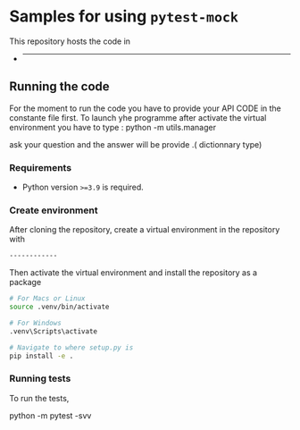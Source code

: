 # Samples for using `pytest-mock`

This repository hosts the code in  

* ---------------------------------------------------

## Running the code

For the moment to run the code you have to provide your API CODE in the constante file first.
To launch yhe programme after activate the virtual environment you have to type : python -m utils.manager

ask your question and the answer will be provide .( dictionnary type)


### Requirements

* Python version `>=3.9` is required.

### Create environment

After cloning the repository, create a virtual environment in the repository with

```sh
------------
```

Then activate the virtual environment and install the repository as a package

```sh
# For Macs or Linux
source .venv/bin/activate

# For Windows
.venv\Scripts\activate

# Navigate to where setup.py is
pip install -e .
```

### Running tests

To run the tests,

python -m pytest -svv

